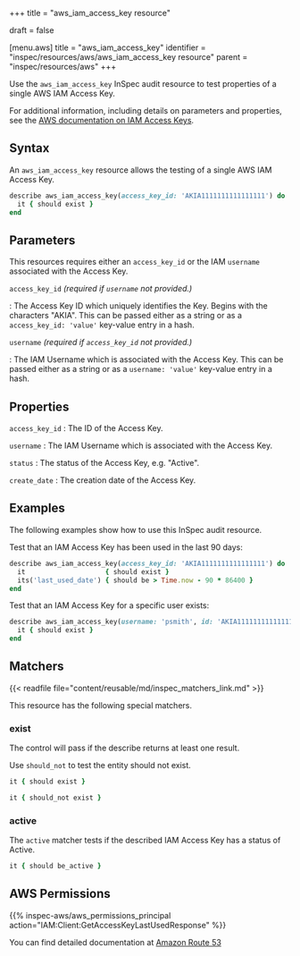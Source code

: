 +++
title = "aws_iam_access_key resource"

draft = false


[menu.aws]
title = "aws_iam_access_key"
identifier = "inspec/resources/aws/aws_iam_access_key resource"
parent = "inspec/resources/aws"
+++

Use the `aws_iam_access_key` InSpec audit resource to test properties of a single AWS IAM Access Key.

For additional information, including details on parameters and properties, see the [AWS documentation on IAM Access Keys](https://docs.aws.amazon.com/IAM/latest/UserGuide/id_credentials_access-keys.html).

## Syntax

An `aws_iam_access_key` resource allows the testing of a single AWS IAM Access Key.

```ruby
describe aws_iam_access_key(access_key_id: 'AKIA1111111111111111') do
  it { should exist }
end
```

## Parameters

This resources requires either an `access_key_id` or the IAM `username` associated with the Access Key.

`access_key_id` _(required if `username` not provided.)_

: The Access Key ID which uniquely identifies the Key. Begins with the characters "AKIA".
  This can be passed either as a string or as a `access_key_id: 'value'` key-value entry in a hash.

`username` _(required if `access_key_id` not provided.)_

: The IAM Username which is associated with the Access Key.
  This can be passed either as a string or as a `username: 'value'` key-value entry in a hash.

## Properties

`access_key_id`
: The ID of the Access Key.

`username`
: The IAM Username which is associated with the Access Key.

`status`
: The status of the Access Key, e.g. "Active".

`create_date`
: The creation date of the Access Key.

## Examples

The following examples show how to use this InSpec audit resource.

Test that an IAM Access Key has been used in the last 90 days:

```ruby
describe aws_iam_access_key(access_key_id: 'AKIA1111111111111111') do
  it                    { should exist }
  its('last_used_date') { should be > Time.now - 90 * 86400 }
end
```

Test that an IAM Access Key for a specific user exists:

```ruby
describe aws_iam_access_key(username: 'psmith', id: 'AKIA1111111111111111') do
  it { should exist }
end
```

## Matchers

{{< readfile file="content/reusable/md/inspec_matchers_link.md" >}}

This resource has the following special matchers.

### exist

The control will pass if the describe returns at least one result.

Use `should_not` to test the entity should not exist.

```ruby
it { should exist }
```

```ruby
it { should_not exist }
```

### active

The `active` matcher tests if the described IAM Access Key has a status of Active.

```ruby
it { should be_active }
```

## AWS Permissions

{{% inspec-aws/aws_permissions_principal action="IAM:Client:GetAccessKeyLastUsedResponse" %}}

You can find detailed documentation at [Amazon Route 53](https://docs.aws.amazon.com/Route53/latest/DeveloperGuide/r53-api-permissions-ref.html)
